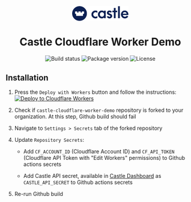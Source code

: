 
<div align="center">
  <img align="center" alt="Castle logo" src='./assets/castle-logo.svg' width='150'/>
</div>
<div align="center">
  <h1>Castle Cloudflare Worker Demo</h1>
</div>
<div align="center">
  <image alt="Build status" src="https://img.shields.io/github/workflow/status/castle/cloudflare-worker-demo/Build"/>
  <image alt="Package version" src="https://img.shields.io/github/package-json/v/castle/castle-cloudflare-worker-demo"/>
  <image alt="License" src="https://img.shields.io/github/license/castle/castle-cloudflare-worker-demo"/>
</div>

## Installation

1. Press the `Deploy with Workers` button and follow the instructions:
  [![Deploy to Cloudflare Workers](https://deploy.workers.cloudflare.com/button)](https://deploy.workers.cloudflare.com/?url=https://github.com/castle/castle-cloudflare-worker-demo)

2. Check if `castle-cloudflare-worker-demo` repository is forked to your organization. At this step, Github build should fail

3. Navigate to `Settings > Secrets` tab of the forked repository

4. Update `Repository Secrets`:

    * Add `CF_ACCOUNT_ID` (Cloudflare Account ID) and `CF_API_TOKEN` (Cloudflare API Token with "Edit Workers" permissions) to Github actions secrets

    * Add Castle API secret, available in [Castle Dashboard](https://dashboard.castle.io/settings/general) as `CASTLE_API_SECRET` to Github actions secrets

5. Re-run Github build
